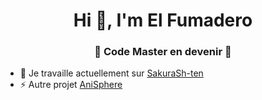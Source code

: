<h1 align="center">Hi 👋, I'm El Fumadero</h1>
<h3 align="center">👾 Code Master en devenir 👾</h3>

- 🔭  Je travaille actuellement sur  [SakuraSh-ten](https://github.com/ElFumadero/SakuraSh-ten)
- ⚡  Autre projet [AniSphere](https://github.com/ElFumadero/AniSphere)

<p align="left">
</p>

